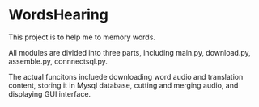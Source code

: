 # WordsHearing
This project is to help me to memory words.

All modules are divided into three parts, including main.py, download.py, assemble.py, connnectsql.py.

The actual funcitons incluede downloading word audio and translation content, storing it in Mysql database, cutting and merging audio, and displaying GUI interface.
